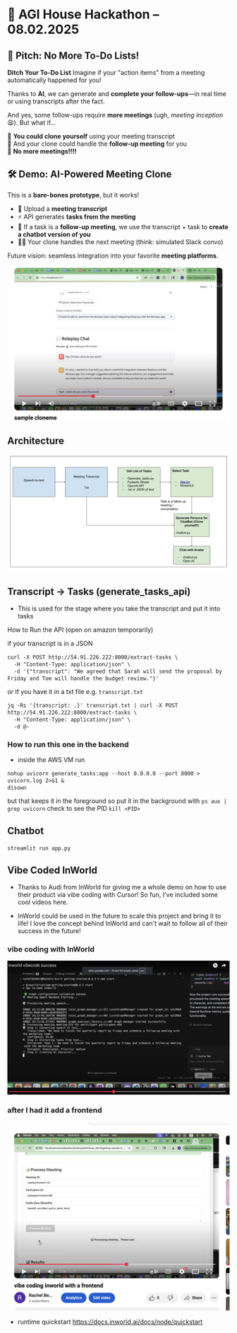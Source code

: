 # 🧠 AGI House Hackathon – 08.02.2025

## 🚀 Pitch: No More To-Do Lists!

**Ditch Your To-Do List** Imagine if your "action items" from a meeting automatically happened for you!

Thanks to **AI**, we can generate and **complete your follow-ups**—in real time or using transcripts after the fact.

And yes, some follow-ups require **more meetings** (ugh, *meeting inception* 😩). But what if...

🤖 **You could clone yourself** using your meeting transcript  
💬 And your clone could handle the **follow-up meeting** for you  
🎉 **No more meetings!!!!**

## 🛠️ Demo: AI-Powered Meeting Clone

This is a **bare-bones prototype**, but it works!

- 📄 Upload a **meeting transcript**
- ⚡ API generates **tasks from the meeting**
- 👥 If a task is a **follow-up meeting**, we use the transcript + task to **create a chatbot version of you**
- 🧑‍💼 Your clone handles the next meeting (think: simulated Slack convo)

Future vision: seamless integration into your favorite **meeting platforms**.

[![▶️ Watch the demo](img/sample_image.png)](https://www.youtube.com/watch?v=9crb3mSyFv8)



## Architecture

[![▶️ Watch the demo](img/Diagram.png)](https://docs.google.com/drawings/d/1Ky5M7jLHlnTaymkUq50rNUKajuXyqPTLvEGs45hiuuo/edits)




## Transcript -> Tasks (generate_tasks_api)

- This is used for the stage where you take the transcript and put it into tasks

How to Run the API (open on amazon temporarily)

if your transcript is in a JSON

```
curl -X POST http://54.91.226.222:8000/extract-tasks \
  -H "Content-Type: application/json" \
  -d '{"transcript": "We agreed that Sarah will send the proposal by Friday and Tom will handle the budget review."}'
```

or if you have it in a txt file e.g. `transcript.txt`

```
jq -Rs '{transcript: .}' transcript.txt | curl -X POST http://54.91.226.222:8000/extract-tasks \
  -H "Content-Type: application/json" \
  -d @-
``` 

### How to run this one in the backend
- inside the AWS VM run 

```
nohup uvicorn generate_tasks:app --host 0.0.0.0 --port 8000 > uvicorn.log 2>&1 &
disown
```
but that keeps it in the foreground so put it in the background with
`ps aux | grep uvicorn` check to see the PID
`kill <PID>`


## Chatbot

`streamlit run app.py`


 ## Vibe Coded InWorld

 - Thanks to Audi from InWorld for giving me a whole demo on how to use their product via vibe coding with Cursor! So fun, I've included some cool videos here. 

- InWorld could be used in the future to scale this project and bring it to life! I love the concept behind InWorld and can't wait to follow all of their success in the future! 


### vibe coding with InWorld
[![](img/vibecode_cursor_image.png)](
https://youtu.be/ln39A0MHB5I)


### after I had it add a frontend 
[![](img/vibecode_cursor_frontend_addon.png)](
https://www.youtube.com/watch?v=Bg6pdtxNZ98)


 - runtime quickstart https://docs.inworld.ai/docs/node/quickstart

